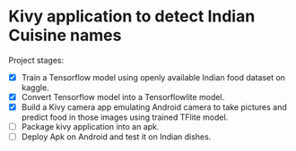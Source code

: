 # Kivy application to detect Indian Cuisine names

Project stages:

- [x] Train a Tensorflow model using openly available Indian food dataset on kaggle.    
- [x] Convert Tensorflow model into a Tensorflowlite model.    
- [x] Build a Kivy camera app emulating Android camera to take pictures and predict food in those images using trained TFlite model.     
- [ ] Package kivy application into an apk.    
- [ ] Deploy Apk on Android and test it on Indian dishes.     
